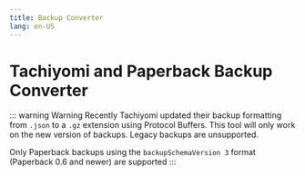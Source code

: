 ```yaml
---
title: Backup Converter
lang: en-US
---
```


# Tachiyomi and Paperback Backup Converter

::: warning Warning
Recently Tachiyomi updated their backup formatting from `.json` to a `.gz` extension using Protocol Buffers. This tool will only work on the new version of backups. Legacy backups are unsupported.

Only Paperback backups using the `backupSchemaVersion 3` format (Paperback 0.6 and newer) are supported
:::

<Backup-Converter/>
